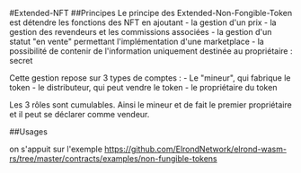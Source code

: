 #Extended-NFT
##Principes
Le principe des Extended-Non-Fongible-Token est détendre les fonctions des NFT en ajoutant 
    - la gestion d'un prix
    - la gestion des revendeurs et les commissions associées
    - la gestion d'un statut "en vente" permettant l'implémentation d'une marketplace
    - la possibilité de contenir de l'information uniquement destinée au propriétaire : secret

Cette gestion repose sur 3 types de comptes :
    - Le "mineur", qui fabrique le token
    - le distributeur, qui peut vendre le token
    - le propriétaire du token
    
Les 3 rôles sont cumulables. Ainsi le mineur et de fait le premier propriétaire et il peut se déclarer comme vendeur.
    
##Usages




on s'appuit sur l'exemple https://github.com/ElrondNetwork/elrond-wasm-rs/tree/master/contracts/examples/non-fungible-tokens
